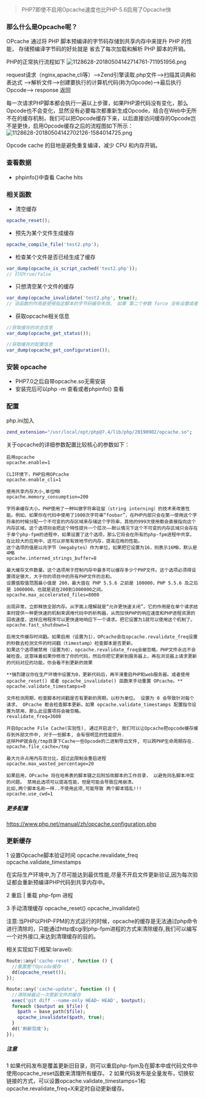 
> PHP7即使不启用Opcache速度也比PHP-5.6启用了Opcache快

### 那么什么是Opcache呢？

OPcache 通过将 PHP 脚本预编译的字节码存储到共享内存中来提升 PHP 的性能， 存储预编译字节码的好处就是 省去了每次加载和解析 PHP 脚本的开销。

 PHP的正常执行流程如下
 ![1128628-20180504142714761-711951956.png](https://pic.imgdb.cn/item/611a87e14907e2d39c400faf.png)

 request请求（nginx,apache,cli等）-->Zend引擎读取.php文件-->扫描其词典和表达式 -->解析文件-->创建要执行的计算机代码(称为Opcode)-->最后执行Opcode--> response 返回

每一次请求PHP脚本都会执行一遍以上步骤，如果PHP源代码没有变化，那么Opcode也不会变化，显然没有必要每次都重新生成Opcode，结合在Web中无所不在的缓存机制，我们可以把Opcode缓存下来，以后直接访问缓存的Opcode岂不是更快，启用Opcode缓存之后的流程图如下所示：
![1128628-20180504142702126-1584014725.png](https://pic.imgdb.cn/item/611a88134907e2d39c4124b6.png)

  Opcode cache 的目地是避免重复编译，减少 CPU 和内存开销。

### 查看数据

- phpinfo()中查看 Cache hits

### 相关函数
* 清空缓存

```php
opcache_reset();
```

* 预先为某个文件生成缓存

```php
opcache_compile_file('test2.php');
```

* 检查某个文件是否已经生成了缓存

```php
var_dump(opcache_is_script_cached('test2.php'));
// 打印true/false
```

* 只想清空某个文件的缓存

```php
var_dump(opcache_invalidate('test2.php', true));
// 该函数的作用是使得指定脚本的字节码缓存失效。 如果 第二个参数 force 没有设置或者传入的是 false，那么只有当脚本的修改时间 比对应字节码的时间更新，脚本的缓存才会失效。
```

* 获取opcache相关信息

```php
//获取缓存的状态信息
var_dump(opcache_get_status());

//获取缓存的配置信息
var_dump(opcache_get_configuration());
```
### 安装 opcache

- PHP7.0之后自带opcache.so无需安装
- 安装完后可以php -m 查看或者phpinfo() 查看

### 配置

php.ini加入

```sh
zend_extension="/usr/local/opt/php@7.4/lib/php/20190902/opcache.so";
```

关于opcache的详细参数配置比较核心的参数如下：

```
启用opcache
opcache.enable=1

CLI环境下，PHP启用OPcache
opcache.enable_cli=1

使用共享内存大小,单位MB
opcache.memory_consumption=200

字符串缓存大小。PHP使用了一种叫做字符串驻留（string interning）的技术来改善性能。例如，如果你在代码中使用了1000次字符串“foobar”，在PHP内部只会在第一使用这个字符串的时候分配一个不可变的内存区域来存储这个字符串，其他的999次使用都会直接指向这个内存区域。这个选项则会把这个特性提升一个层次——默认情况下这个不可变的内存区域只会存在于单个php-fpm的进程中，如果设置了这个选项，那么它将会在所有的php-fpm进程中共享。在比较大的应用中，这可以非常有效地节约内存，提高应用的性能。
这个选项的值是以兆字节（megabytes）作为单位，如果把它设置为16，则表示16MB，默认是4MB
opcache.interned_strings_buffer=8

最大缓存文件数量。这个选项用于控制内存中最多可以缓存多少个PHP文件。这个选项必须得设置得足够大，大于你的项目中的所有PHP文件的总和。
设置值取值范围最小值是 200，最大值在 PHP 5.5.6 之前是 100000，PHP 5.5.6 及之后是 1000000。也就是说在200到1000000之间。
opcache.max_accelerated_files=8000

出现异常，立即释放全部内存。从字面上理解就是“允许更快速关闭”。它的作用是在单个请求结束时提供一种更快速的机制来调用代码中的析构器，从而加快PHP的响应速度和PHP进程资源的回收速度，这样应用程序可以更快速地响应下一个请求。把它设置为1就可以使用这个机制了。
opcache.fast_shutdown=1

启用文件缓存时间戳。如果启用（设置为1），OPcache会在opcache.revalidate_freq设置的秒数去检测文件的时间戳（timestamp）检查脚本是否更新。
如果这个选项被禁用（设置为0），opcache.revalidate_freq会被忽略，PHP文件永远不会被检查。这意味着如果你修改了你的代码，然后你把它更新到服务器上，再在浏览器上请求更新的代码对应的功能，你会看不到更新的效果

**强烈建议你在生产环境中设置为0，更新代码后，再平滑重启PHP和web服务器。或者使用 opcache_reset() 或者 opcache_invalidate() 函数来手动重置 OPcache。**
opcache.validate_timestamps=0 

文件检测周期，检查脚本时间戳是否有更新的周期，以秒为单位。 设置为 0 会导致针对每个请求， OPcache 都会检查脚本更新。如果 opcache.validate_timestamps 配置指令设置为禁用，那么此设置项将会被忽略。
revalidate_freq=3600

开启Opcache File Cache(实验性), 通过开启这个, 我们可以让Opcache把opcode缓存缓存到外部文件中, 对于一些脚本, 会有很明显的性能提升.
这样PHP就会在/tmp目录下Cache一些Opcode的二进制导出文件, 可以跨PHP生命周期存在.
opcache.file_cache=/tmp

最大允许占用内存百分比，超过此限制会重启进程
opcache.max_wasted_percentage=20

如果启用，OPcache 将在哈希表的脚本键之后附加改脚本的工作目录， 以避免同名脚本冲突的问题。 禁用此选项可以提高性能，但是可能会导致应用崩溃。
比如,两个脚本名称一样..不使用此项,可能导致 两个脚本错乱!!!
opcache.use_cwd=1
```

##### 更多配置
https://www.php.net/manual/zh/opcache.configuration.php

### 更新缓存
1 设置Opcache脚本验证时间
opcache.revalidate_freq
opcache.validate_timestamps

在实际生产环境中,为了尽可能达到最优性能,尽量不开启文件更新验证,因为每次验证都会重新预编译PHP代码到共享内存中。

2 重启 | 重载 php-fpm 进程


3 手动清理缓存
opcache_reset()
opcache_invalidate() 

注意:当PHP以PHP-FPM的方式运行的时候，opcache的缓存是无法通过php命令进行清除的，只能通过http或cgi到php-fpm进程的方式来清除缓存,我们可以编写一个对外接口,来达到清理缓存的目的。

相关实现如下(框架:laravel):

```php
Route::any('cache-reset', function () {
  //重置整个Opcode缓存
  dd(opcache_reset());
});

Route::any('cache-update', function () {
  //清除掉最近一次更新文件的缓存
  exec('git diff --name-only HEAD~ HEAD', $output);
  foreach ($output as $file) {
    $path = base_path($file);
    opcache_invalidate($path, true);
  }
  dd('刷新完成');
});
```

##### 注意
1 如果代码发布是覆盖更新旧目录，则可以重启php-fpm及在脚本中或代码文件中使用opcache_reset函数来清理所有缓存。
2 如果代码发布是全量发布，切换软链接的方式，可以设置opcache.validate_timestamps=1和opcache.revalidate_freq=X来定时自动更新缓存。









